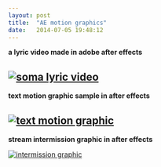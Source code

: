 ```yaml
---
layout: post
title:  "AE motion graphics"
date:   2014-07-05 19:48:12
---
```

**a lyric video made in adobe after effects**

[![soma lyric video](https://giphy.com/gifs/ZEwO89OzMzGCwCgygy/html5)](https://www.youtube.com/watch?v=_UGfUzKrPuY)
-----------------------------------------------------------

**text motion graphic sample in after effects**

[![text motion graphic](https://img.youtube.com/vi/2aL8CkJbELo/0.jpg)](https://www.youtube.com/watch?v=2aL8CkJbELo)
-----------------------------------------------------------

**stream intermission graphic in after effects**

[![intermission graphic](https://img.youtube.com/vi/peOBiAp4-zQ/0.jpg)](https://www.youtube.com/watch?v=peOBiAp4-zQ)

